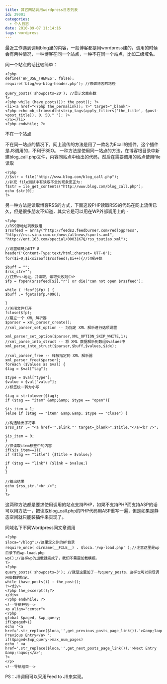 ```yaml
---
title: 其它网站调用wordpress日志列表
id: 29001
categories:
  - 个人日志
date: 2010-09-07 11:14:16
tags: wordpress
---
```


最近工作遇到调用blog里的内容，一般博客都是用wordpress建的，调用的时候会有两种情况，一种博客在同一个站点，一种不在同一个站点，比如二级域名。

同一个站点的话比较简单：

```
<?php
define('WP_USE_THEMES', false);
require('blog/wp-blog-header.php'); //修改博客的路径

query_posts('showposts=20'); //显示文章条数
?>
<?php while (have_posts()): the_post(); ?>
<li><a href="<?php the_permalink(); ?>" target="_blank">
<?php echo mb_strimwidth(strip_tags(apply_filters('the_title', $post->post_title)), 0, 50," "); ?>
</a></li>
<?php endwhile; ?>
```

不在一个站点

不在同一站点的情况下，网上流传的方法是用了一款名为Ecall的插件，这个插件是JS调用的，不利于SEO。
一种方法是使用同一站点的方法，在博客根目录中新建blog_call.php文件，内容同站点中给出的代码，然后在需要调用的站点使用file读取

```
<?php
//$str = file("http://www.blog.com/blog_call.php");
//补充 file测试中有读取不全的现象更正为：
f$str = ile_get_contents("http://www.blog.com/blog_call.php");
echo $str[0];
?>
```

另一种方法是读取博客RSS的方式，下面这段PHP读取RSS的代码在网上流传已久，但是很多朋友不知道，其实它是可以用在WP外部调用上的··

```
<?php
//RSS源地址列表数组
$rssfeed = array("http://feeds2.feedburner.com/redlogpress",
"http://rss.sina.com.cn/news/allnews/sports.xml",
"http://ent.163.com/special/00031K7Q/rss_toutiao.xml");

//设置编码为UTF-8
header('Content-Type:text/html;charset= UTF-8');
for($i=0;$i<sizeof($rssfeed);$i++){//分解开始

$buff = "";
$rss_str="";
//打开rss地址，并读取，读取失败则中止
$fp = fopen($rssfeed[$i],"r") or die("can not open $rssfeed");

while ( !feof($fp) ) {
$buff .= fgets($fp,4096);

}
//关闭文件打开
fclose($fp);
//建立一个 XML 解析器
$parser = xml_parser_create();
//xml_parser_set_option -- 为指定 XML 解析进行选项设置

xml_parser_set_option($parser,XML_OPTION_SKIP_WHITE,1);
//xml_parse_into_struct -- 将 XML 数据解析到数组$values中
xml_parse_into_struct($parser,$buff,$values,$idx);

//xml_parser_free -- 释放指定的 XML 解析器
xml_parser_free($parser);
foreach ($values as $val) {
$tag = $val["tag"];

$type = $val["type"];
$value = $val["value"];
//标签统一转为小写

$tag = strtolower($tag);
if ($tag == "item" &amp;&amp; $type == "open"){

$is_item = 1;
}else if ($tag == "item" &amp;&amp; $type == "close") {

//构造输出字符串
$rss_str .= "<a href='".$link."' target=_blank>".$title."</a><br />";

$is_item = 0;
}
//仅读取item标签中的内容
if($is_item==1){
if ($tag == "title") {$title = $value;}

if ($tag == "link") {$link = $value;}
}
}

//输出结果
echo $rss_str."<br />";
}
?>
```

这两种方法都是要求使用调用的站点支持PHP，如果不支持PHP而支持ASP的话可以用方法一，把读取blog_call.php的PHP代码用ASP重写一遍，但是如果是静态空间就只能装插件来实现了。

同域名下不同Wordpress间文章调用

```
<?php
$loca="/blog";//这里定义你的WP目录
require_once( dirname(__FILE__) . $loca.'/wp-load.php' );//注意这里是wp目录下的wp-load.php
wp();//这样wp的加载就完成了，我们不需要加载模板。
?>
<?php
query_posts('showposts=3'); //就是这里加了一句query_posts，这样也可以实现调用条数的指定。
while (have_posts()) : the_post();
?><div>
<?php the_excerpt();?>
</div>
<?php endwhile; ?>
<!--导航开始-->
<p align="center">
<?php
global $paged, $wp_query;
if($paged>1)
echo '<a href='.str_replace($loca,'',get_previous_posts_page_link()).'>&amp;laquo; Previous Entry</a> ';
if($paged<$wp_query->max_num_pages)
echo ' <a href='.str_replace($loca,'',get_next_posts_page_link()).'>Next Entry &amp;raquo;</a>';
?>
</p>
<!--导航结束-->
```

PS：JS调用可以采用Feed to JS来实现。
